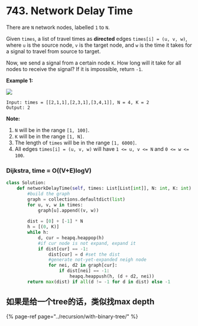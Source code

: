 # 743. Network Delay Time

There are `N` network nodes, labelled `1` to `N`.

Given `times`, a list of travel times as **directed** edges `times[i] = (u, v, w)`, where `u` is the source node, `v` is the target node, and `w` is the time it takes for a signal to travel from source to target.

Now, we send a signal from a certain node `K`. How long will it take for all nodes to receive the signal? If it is impossible, return `-1`.

**Example 1:**

![](https://assets.leetcode.com/uploads/2019/05/23/931_example_1.png)

```text
Input: times = [[2,1,1],[2,3,1],[3,4,1]], N = 4, K = 2
Output: 2
```

**Note:**

1. `N` will be in the range `[1, 100]`.
2. `K` will be in the range `[1, N]`.
3. The length of `times` will be in the range `[1, 6000]`.
4. All edges `times[i] = (u, v, w)` will have `1 <= u, v <= N` and `0 <= w <= 100`.

### Dijkstra, time = O\(\(V+E\)logV\)

```python
class Solution:
    def networkDelayTime(self, times: List[List[int]], N: int, K: int) -> int:
        #build the graph
        graph = collections.defaultdict(list)
        for u, v, w in times:
            graph[u].append((v, w))
            
        dist = [0] + [-1] * N
        h = [(0, K)]
        while h:
            d, cur = heapq.heappop(h)
            #if cur node is not expand, expand it
            if dist[cur] == -1:
                dist[cur] = d #set the dist
                #generate not-yet-expanded neigh node
                for nei, d2 in graph[cur]:
                    if dist[nei] == -1:
                        heapq.heappush(h, (d + d2, nei))
        return max(dist) if all(d != -1 for d in dist) else -1
```

## 如果是给一个tree的话，类似找max depth

{% page-ref page="../recursion/with-binary-tree/" %}



